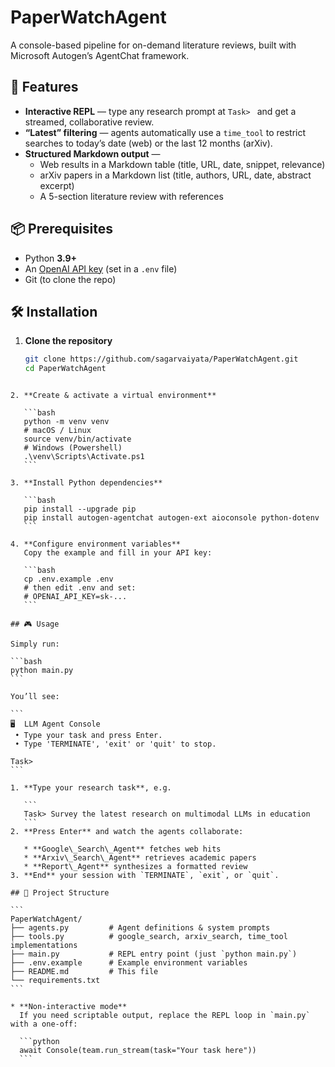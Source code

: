 # PaperWatchAgent

A console-based pipeline for on-demand literature reviews, built with Microsoft Autogen’s AgentChat framework.

## 🚀 Features

- **Interactive REPL** — type any research prompt at `Task> ` and get a streamed, collaborative review.  
- **“Latest” filtering** — agents automatically use a `time_tool` to restrict searches to today’s date (web) or the last 12 months (arXiv).  
- **Structured Markdown output** —  
  - Web results in a Markdown table (title, URL, date, snippet, relevance)  
  - arXiv papers in a Markdown list (title, authors, URL, date, abstract excerpt)  
  - A 5-section literature review with references  

## 📦 Prerequisites

- Python **3.9+**  
- An [OpenAI API key](https://platform.openai.com/account/api-keys) (set in a `.env` file)  
- Git (to clone the repo)

## 🛠️ Installation

1. **Clone the repository**  
   ```bash
   git clone https://github.com/sagarvaiyata/PaperWatchAgent.git
   cd PaperWatchAgent
````

2. **Create & activate a virtual environment**

   ```bash
   python -m venv venv
   # macOS / Linux
   source venv/bin/activate
   # Windows (Powershell)
   .\venv\Scripts\Activate.ps1
   ```

3. **Install Python dependencies**

   ```bash
   pip install --upgrade pip
   pip install autogen-agentchat autogen-ext aioconsole python-dotenv
   ```

4. **Configure environment variables**
   Copy the example and fill in your API key:

   ```bash
   cp .env.example .env
   # then edit .env and set:
   # OPENAI_API_KEY=sk-...
   ```

## 🎮 Usage

Simply run:

```bash
python main.py
```

You’ll see:

```
🖥️  LLM Agent Console
 • Type your task and press Enter.
 • Type 'TERMINATE', 'exit' or 'quit' to stop.

Task>
```

1. **Type your research task**, e.g.

   ```
   Task> Survey the latest research on multimodal LLMs in education
   ```
2. **Press Enter** and watch the agents collaborate:

   * **Google\_Search\_Agent** fetches web hits
   * **Arxiv\_Search\_Agent** retrieves academic papers
   * **Report\_Agent** synthesizes a formatted review
3. **End** your session with `TERMINATE`, `exit`, or `quit`.

## 📂 Project Structure

```
PaperWatchAgent/
├── agents.py         # Agent definitions & system prompts
├── tools.py          # google_search, arxiv_search, time_tool implementations
├── main.py           # REPL entry point (just `python main.py`)
├── .env.example      # Example environment variables
├── README.md         # This file
└── requirements.txt 
```

* **Non-interactive mode**
  If you need scriptable output, replace the REPL loop in `main.py` with a one-off:

  ```python
  await Console(team.run_stream(task="Your task here"))
  ```


